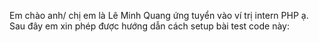 Em chào anh/ chị em là Lê Minh Quang ứng tuyển vào ví trị intern PHP ạ.
Sau đây em xin phép được hướng dẫn cách setup bài test code này:
